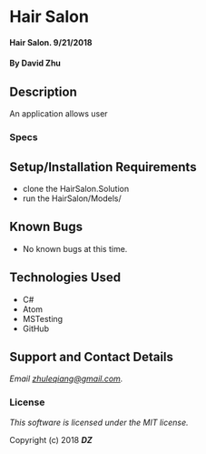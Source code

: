 # Hair Salon  

#### Hair Salon. 9/21/2018

#### By **David Zhu**

## Description

An application allows user 

### Specs


## Setup/Installation Requirements
* clone the HairSalon.Solution
* run the HairSalon/Models/

## Known Bugs
* No known bugs at this time.

## Technologies Used
* C#
* Atom
* MSTesting
* GitHub


## Support and Contact Details

_Email zhuleqiang@gmail.com._

### License

*This software is licensed under the MIT license.*

Copyright (c) 2018 **_DZ_**
